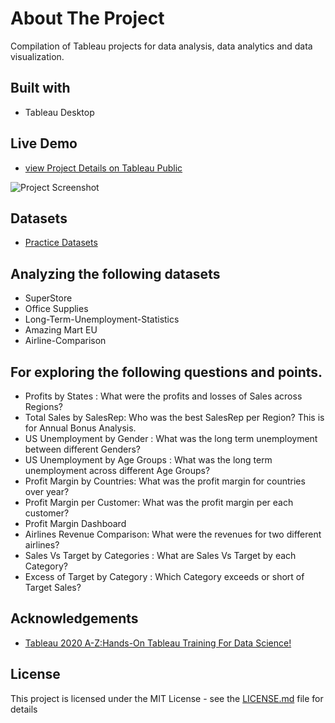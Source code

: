 # About The Project
Compilation of Tableau projects for data analysis, data analytics and data visualization.

## Built with
+ Tableau Desktop

## Live Demo
+ [view Project Details on Tableau Public](https://public.tableau.com/profile/phonethiriyadana#!/vizhome/Tableau2020A-ZHands-OnTableauTrainingForDataScienceProjects/Tableau2020A-ZHands-OnTableauTrainingForDataScienceProjects)

![Project Screenshot](https://raw.githubusercontent.com/ptyadana/Tableau_2020_A-Z_Hands-On/master/screenshot.png)


## Datasets
+ [Practice Datasets](https://www.superdatascience.com/pages/tableau)

## Analyzing the following datasets
+ SuperStore
+ Office Supplies
+ Long-Term-Unemployment-Statistics
+ Amazing Mart EU
+ Airline-Comparison

## For exploring the following questions and points.
+ Profits by States : What were the profits and losses of Sales across Regions? 
+ Total Sales by SalesRep: Who was the best SalesRep per Region? This is for Annual Bonus Analysis.
+ US Unemployment by Gender : What was the long term unemployment between different Genders?
+ US Unemployment by Age Groups : What was the long term unemployment across different Age Groups? 
+ Profit Margin by Countries: What was the profit margin for countries over year?
+ Profit Margin per Customer: What was the profit margin per each customer?
+ Profit Margin Dashboard
+ Airlines Revenue Comparison: What were the revenues for two different airlines?
+ Sales Vs Target by Categories : What are Sales Vs Target by each Category?
+ Excess of Target by Category : Which Category exceeds or short of Target Sales?


## Acknowledgements
+ [Tableau 2020 A-Z:Hands-On Tableau Training For Data Science!](https://www.udemy.com/course/tableau10/)

## License
This project is licensed under the MIT License - see the [LICENSE.md](LICENSE.md) file for details

